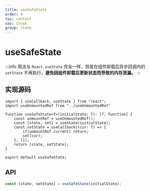```yaml
---
title: useSafeState
order: 4
toc: content
nav: Chook
group: state
---
```

# useSafeState
:::info
用法与 `React.useState` 完全一样，但是在组件卸载后异步回调内的 `setState` 不再执行，**避免因组件卸载后更新状态而导致的内存泄漏。**
:::

## 实现源码

```tsx | pure
import { useCallback, useState } from "react";
import useUnmountedRef from "../useUnmountedRef"

function useSafeState<T>(initialState: T): [T, Function] {
    const unmountRef = useUnmountedRef();
    const [state, set] = useState(initialState);
    const setState = useCallback((cur: T) => {
        if(unmountRef.current) return;
        set(cur);
    }, []);
    return [state, setState];
}

export default useSafeState;
```

## API

```js
const [state, setState] = useSafeState(initialState);
```


